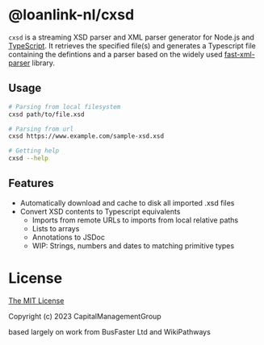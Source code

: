 # @loanlink-nl/cxsd

`cxsd` is a streaming XSD parser and XML parser generator for Node.js and [TypeScript](http://www.typescriptlang.org/).
It retrieves the specified file(s) and generates a Typescript file containing the defintions and a parser based on the widely used [fast-xml-parser](https://github.com/NaturalIntelligence/fast-xml-parser) library.

## Usage

```sh
# Parsing from local filesystem
cxsd path/to/file.xsd

# Parsing from url
cxsd https://www.example.com/sample-xsd.xsd

# Getting help
cxsd --help
```

## Features

- Automatically download and cache to disk all imported .xsd files
- Convert XSD contents to Typescript equivalents
  - Imports from remote URLs to imports from local relative paths
  - Lists to arrays
  - Annotations to JSDoc
  - WIP: Strings, numbers and dates to matching primitive types

# License

[The MIT License](https://raw.githubusercontent.com/charto/cxsd/master/LICENSE)

Copyright (c) 2023 CapitalManagementGroup

based largely on work from BusFaster Ltd and WikiPathways
